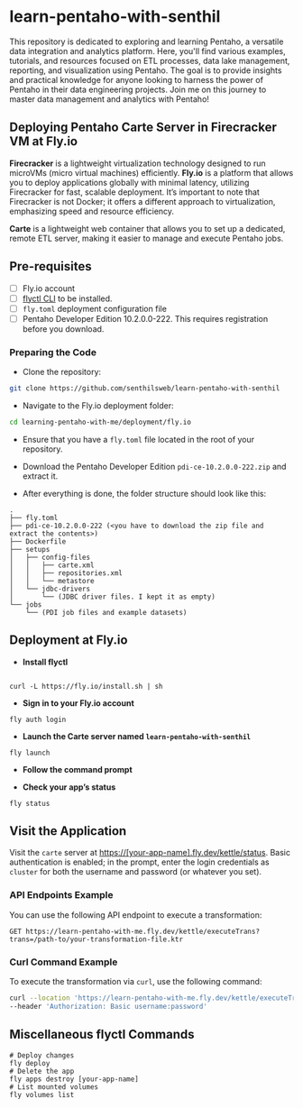# learn-pentaho-with-senthil

This repository is dedicated to exploring and learning Pentaho, a versatile data integration and analytics platform. Here, you'll find various examples, tutorials, and resources focused on ETL processes, data lake management, reporting, and visualization using Pentaho. The goal is to provide insights and practical knowledge for anyone looking to harness the power of Pentaho in their data engineering projects. Join me on this journey to master data management and analytics with Pentaho!

## Deploying Pentaho Carte Server in Firecracker VM at Fly.io

**Firecracker** is a lightweight virtualization technology designed to run microVMs (micro virtual machines) efficiently. **Fly.io** is a platform that allows you to deploy applications globally with minimal latency, utilizing Firecracker for fast, scalable deployment. It’s important to note that Firecracker is not Docker; it offers a different approach to virtualization, emphasizing speed and resource efficiency.

**Carte** is a lightweight web container that allows you to set up a dedicated, remote ETL server, making it easier to manage and execute Pentaho jobs.

## Pre-requisites

- [ ] Fly.io account
- [ ] [flyctl CLI](https://fly.io/docs/getting-started/launch/) to be installed.
- [ ] `fly.toml` deployment configuration file
- [ ] Pentaho Developer Edition 10.2.0.0-222. This requires registration before you download.

### Preparing the Code

- Clone the repository: 

```bash
git clone https://github.com/senthilsweb/learn-pentaho-with-senthil
```

- Navigate to the Fly.io deployment folder:

```bash
cd learning-pentaho-with-me/deployment/fly.io
```

- Ensure that you have a `fly.toml` file located in the root of your repository.

- Download the Pentaho Developer Edition `pdi-ce-10.2.0.0-222.zip` and extract it.

- After everything is done, the folder structure should look like this:

```
.
├── fly.toml
├── pdi-ce-10.2.0.0-222 (<you have to download the zip file and extract the contents>)
├── Dockerfile
├── setups
│   ├── config-files
│   │   ├── carte.xml
│   │   ├── repositories.xml
│   │   └── metastore
│   └── jdbc-drivers
│       └── (JDBC driver files. I kept it as empty)
└── jobs
    └── (PDI job files and example datasets)
```

## Deployment at Fly.io

- **Install flyctl**
```

curl -L https://fly.io/install.sh | sh
```
- **Sign in to your Fly.io account**
```
fly auth login
```
- **Launch the Carte server named `learn-pentaho-with-senthil`**
```
fly launch
```
- **Follow the command prompt**

- **Check your app’s status**
```
fly status
```

## Visit the Application 

Visit the `carte` server at [https://[your-app-name].fly.dev/kettle/status](https://learn-pentaho-with-me.fly.dev/kettle/status/). Basic authentication is enabled; in the prompt, enter the login credentials as `cluster` for both the username and password (or whatever you set).

### API Endpoints Example

You can use the following API endpoint to execute a transformation:

```
GET https://learn-pentaho-with-me.fly.dev/kettle/executeTrans?trans=/path-to/your-transformation-file.ktr
```

### Curl Command Example

To execute the transformation via `curl`, use the following command:

```bash
curl --location 'https://learn-pentaho-with-me.fly.dev/kettle/executeTrans?trans=/path-to/your-transformation-file.ktr' \
--header 'Authorization: Basic username:password'
```

## Miscellaneous flyctl Commands

```
# Deploy changes
fly deploy
# Delete the app
fly apps destroy [your-app-name]
# List mounted volumes
fly volumes list      
```

